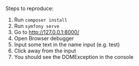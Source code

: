 Steps to reproduce:

1. Run `composer install`
2. Run `symfony serve`
3. Go to http://127.0.0.1:8000/
4. Open Browser debugger
5. Input some text in the name input (e.g. test)
6. Click away from the input
7. You should see the DOMException in the console

